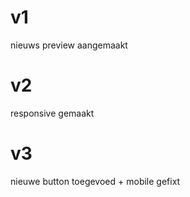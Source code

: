 # v1
nieuws preview aangemaakt

# v2
responsive gemaakt

# v3
nieuwe button toegevoed + mobile gefixt
